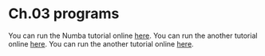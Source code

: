 # Ch.03 programs
You can run the Numba tutorial online [here](https://mybinder.org/v2/gh/com-py/intro/main?urlpath=tree/ch03/p8-numba.ipynb).
You can run the another tutorial online [here](https://mybinder.org/v2/gh/com-py/compy/main?urlpath=tree/ch01/Program_1.1_motion.ipynb).
You can run the another tutorial online [here](https://mybinder.org/v2/gh/com-py/compy/master?urlpath=tree/ch01/Program_1.1_motion.ipynb).
